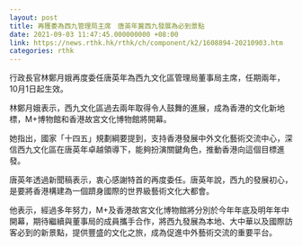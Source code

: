 ```yaml
---
layout: post
title: 再獲委為西九管理局主席　唐英年冀西九發展為必到景點
date: 2021-09-03 11:47:45.000000000 +08:00
link: https://news.rthk.hk/rthk/ch/component/k2/1608894-20210903.htm
categories: rthk
---
```


行政長官林鄭月娥再度委任唐英年為西九文化區管理局董事局主席，任期兩年，10月1日起生效。

林鄭月娥表示，西九文化區過去兩年取得令人鼓舞的進展，成為香港的文化新地標，M+博物館和香港故宮文化博物館將開幕。

她指出，國家「十四五」規劃綱要提到，支持香港發展中外文化藝術交流中心，深信西九文化區在唐英年卓越領導下，能夠扮演關鍵角色，推動香港向這個目標進發。

唐英年透過新聞稿表示，衷心感謝特首的再度委任。唐英年說，西九的發展初心，是要將香港構建為一個躋身國際的世界級藝術文化大都會。

他表示，經過多年努力，M+及香港故宮文化博物館將分別於今年年底及明年年中開幕，期待繼續與董事局的成員攜手合作，將西九發展為本地、大中華以及國際訪客必到的新景點，提供豐盛的文化之旅，成為促進中外藝術交流的重要平台。
